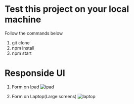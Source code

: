 # Test this project on your local machine

Follow the commands below

1. git clone
2. npm install
3. npm start

# Responside UI
1. Form on Ipad
![ipad](https://user-images.githubusercontent.com/90352791/201235747-8e909589-7fc0-4ffb-8e38-a3c069ddd289.png)

2. Form on Laptop(Large screens)
![laptop](https://user-images.githubusercontent.com/90352791/201235670-9a17c25e-27ff-41b0-a0a9-4297a4232300.png)
